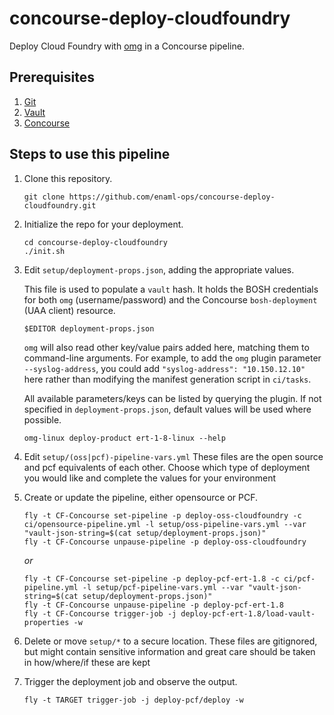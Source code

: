 # concourse-deploy-cloudfoundry

Deploy Cloud Foundry with [omg](https://github.com/enaml-ops) in a Concourse pipeline.

## Prerequisites

1. [Git](https://git-scm.com)
1. [Vault](https://www.vaultproject.io)
1. [Concourse](http://concourse.ci)

## Steps to use this pipeline

1. Clone this repository.

    ```
    git clone https://github.com/enaml-ops/concourse-deploy-cloudfoundry.git
    ```

1. Initialize the repo for your deployment.

    ```
    cd concourse-deploy-cloudfoundry
    ./init.sh
    ```

1. Edit `setup/deployment-props.json`, adding the appropriate values.

    This file is used to populate a `vault` hash.  It holds the BOSH credentials for both `omg` (username/password) and the Concourse `bosh-deployment` (UAA client) resource.

    ```
    $EDITOR deployment-props.json
    ```

    `omg` will also read other key/value pairs added here, matching them to command-line arguments.  For example, to add the `omg` plugin parameter `--syslog-address`, you could add `"syslog-address": "10.150.12.10"` here rather than modifying the manifest generation script in `ci/tasks`.

    All available parameters/keys can be listed by querying the plugin.  If not specified in `deployment-props.json`, default values will be used where possible.


    ```
    omg-linux deploy-product ert-1-8-linux --help
    ```

1. Edit `setup/(oss|pcf)-pipeline-vars.yml`
    These files are the open source and pcf equivalents of each other. Choose
    which type of deployment you would like and complete the values for your
    environment

1. Create or update the pipeline, either opensource or PCF.

    ```
    fly -t CF-Concourse set-pipeline -p deploy-oss-cloudfoundry -c ci/opensource-pipeline.yml -l setup/oss-pipeline-vars.yml --var "vault-json-string=$(cat setup/deployment-props.json)"
    fly -t CF-Concourse unpause-pipeline -p deploy-oss-cloudfoundry
    ```

    _or_

    ```
    fly -t CF-Concourse set-pipeline -p deploy-pcf-ert-1.8 -c ci/pcf-pipeline.yml -l setup/pcf-pipeline-vars.yml --var "vault-json-string=$(cat setup/deployment-props.json)"
    fly -t CF-Concourse unpause-pipeline -p deploy-pcf-ert-1.8
    fly -t CF-Concourse trigger-job -j deploy-pcf-ert-1.8/load-vault-properties -w
    ```

1. Delete or move `setup/*` to a secure location.
    These files are gitignored, but might contain sensitive information and
    great care should be taken in how/where/if these are kept

1. Trigger the deployment job and observe the output.

    ```
    fly -t TARGET trigger-job -j deploy-pcf/deploy -w
    ```

